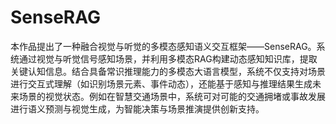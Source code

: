 # SenseRAG
本作品提出了一种融合视觉与听觉的多模态感知语义交互框架——SenseRAG。系统通过视觉与听觉信号感知场景，并利用多模态RAG构建动态感知知识库，提取关键认知信息。结合具备常识推理能力的多模态大语言模型，系统不仅支持对场景进行交互式理解（如识别场景元素、事件动态），还能基于感知与推理结果生成未来场景的视觉状态。例如在智慧交通场景中，系统可对可能的交通拥堵或事故发展进行语义预测与视觉生成，为智能决策与场景推演提供创新支持。
